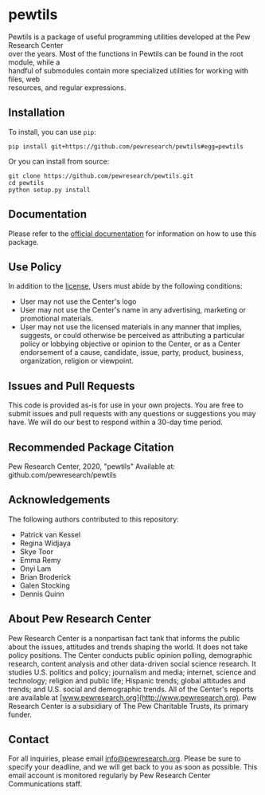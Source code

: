 # pewtils

Pewtils is a package of useful programming utilities developed at the Pew Research Center \
over the years. Most of the functions in Pewtils can be found in the root module, while a \
handful of submodules contain more specialized utilities for working with files, web \
resources, and regular expressions.

## Installation

To install, you can use `pip`:

    pip install git+https://github.com/pewresearch/pewtils#egg=pewtils

Or you can install from source:

    git clone https://github.com/pewresearch/pewtils.git
    cd pewtils
    python setup.py install
    
## Documentation

Please refer to the [official documentation](https://pewresearch.github.io/pewtils/) for information on how to use this package.

## Use Policy 

In addition to the [license](https://github.com/pewresearch/pewtils/blob/master/LICENSE), Users must abide by the following conditions:

- User may not use the Center's logo
- User may not use the Center's name in any advertising, marketing or promotional materials.
- User may not use the licensed materials in any manner that implies, suggests, or could otherwise be perceived as attributing a particular policy or lobbying objective or opinion to the Center, or as a Center endorsement of a cause, candidate, issue, party, product, business, organization, religion or viewpoint.

## Issues and Pull Requests

This code is provided as-is for use in your own projects. You are free to submit issues and pull requests with any questions or suggestions you may have. We will do our best to respond within a 30-day time period.

## Recommended Package Citation

Pew Research Center, 2020, "pewtils" Available at: github.com/pewresearch/pewtils

## Acknowledgements

The following authors contributed to this repository:

- Patrick van Kessel
- Regina Widjaya
- Skye Toor
- Emma Remy
- Onyi Lam
- Brian Broderick
- Galen Stocking
- Dennis Quinn

## About Pew Research Center

Pew Research Center is a nonpartisan fact tank that informs the public about the issues, attitudes and trends shaping the world. It does not take policy positions. The Center conducts public opinion polling, demographic research, content analysis and other data-driven social science research. It studies U.S. politics and policy; journalism and media; internet, science and technology; religion and public life; Hispanic trends; global attitudes and trends; and U.S. social and demographic trends. All of the Center's reports are available at [www.pewresearch.org](http://www.pewresearch.org). Pew Research Center is a subsidiary of The Pew Charitable Trusts, its primary funder.

## Contact

For all inquiries, please email info@pewresearch.org. Please be sure to specify your deadline, and we will get back to you as soon as possible. This email account is monitored regularly by Pew Research Center Communications staff.

